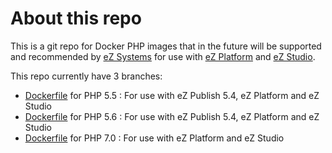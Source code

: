 # About this repo

This is a git repo for Docker PHP images that in the future will be supported and recommended by [eZ Systems](http://ez.no/) for use with [eZ Platform](http://ezplatform.com/) and [eZ Studio](http://ezstudio.com/).

This repo currently have 3 branches:
 - [Dockerfile](https://github.com/vidarl/docker-php/blob/5.5/ezphp/Dockerfile) for PHP 5.5 : For use with eZ Publish 5.4, eZ Platform and eZ Studio
 - [Dockerfile](https://github.com/vidarl/docker-php/blob/5.6/ezphp/Dockerfile) for PHP 5.6 : For use with eZ Publish 5.4, eZ Platform and eZ Studio
 - [Dockerfile](https://github.com/vidarl/docker-php/blob/7.0/ezphp/Dockerfile) for PHP 7.0 : For use with eZ Platform and eZ Studio
